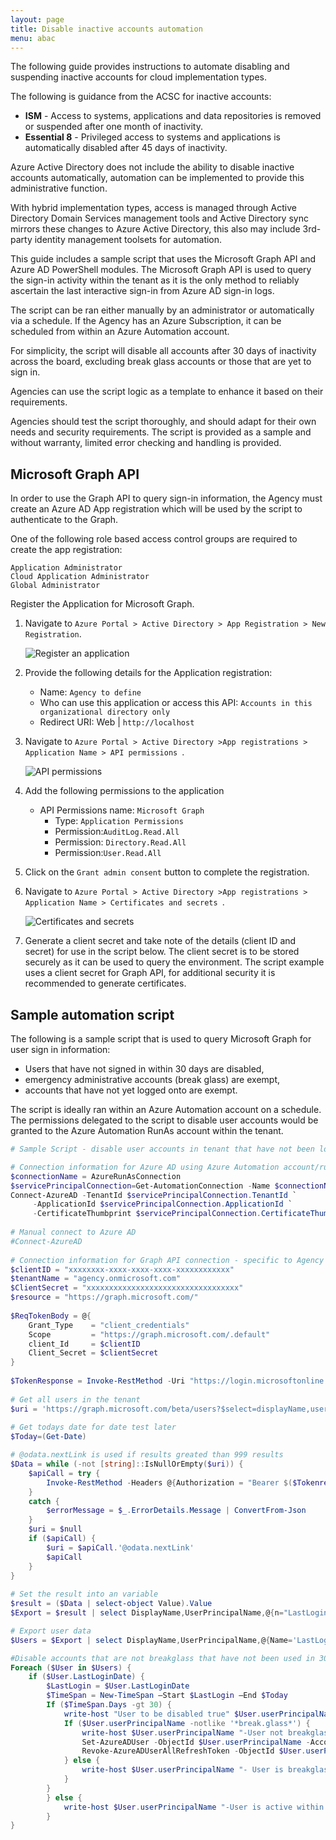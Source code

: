```yaml
---
layout: page
title: Disable inactive accounts automation
menu: abac
---
```


The following guide provides instructions to automate disabling and suspending inactive accounts for cloud implementation types.

The following is guidance from the ACSC for inactive accounts:

- **ISM** - Access to systems, applications and data repositories is removed or suspended after one month of inactivity.
- **Essential 8** - Privileged access to systems and applications is automatically disabled after 45 days of inactivity.

Azure Active Directory does not include the ability to disable inactive accounts automatically, automation can be implemented to provide this administrative function.

With hybrid implementation types, access is managed through Active Directory Domain Services management tools and Active Directory sync mirrors these changes to Azure Active Directory, this also may include 3rd-party identity management toolsets for automation.

This guide includes a sample script that uses the Microsoft Graph API and Azure AD PowerShell modules. The Microsoft Graph API is used to query the sign-in activity within the tenant as it is the only method to reliably ascertain the last interactive sign-in from Azure AD sign-in logs. 

The script can be ran either manually by an administrator or automatically via a schedule. If the Agency has an Azure Subscription, it can be scheduled from within an Azure Automation account.

For simplicity, the script will disable all accounts after 30 days of inactivity across the board, excluding break glass accounts or those that are yet to sign in. 

Agencies can use the script logic as a template to enhance it based on their requirements. 

Agencies should test the script thoroughly, and should adapt for their own needs and security requirements. The script is provided as a sample and without warranty, limited error checking and handling is provided.

## Microsoft Graph API

In order to use the Graph API to query sign-in information, the Agency must create an Azure AD App registration which will be used by the script to authenticate to the Graph.

One of the following role based access control groups are required to create the app registration:

```
Application Administrator
Cloud Application Administrator
Global Administrator 
```

Register the Application for Microsoft Graph.

1. Navigate to `Azure Portal > Active Directory > App Registration > New Registration`.

   ![Register an application](/assets/images/abac/app-registration.png)

2. Provide the following details for the Application registration:

   - Name: `Agency to define`
   - Who can use this application or access this API: `Accounts in this organizational directory only`
   - Redirect URI: Web | `http://localhost`

3. Navigate to `Azure Portal > Active Directory >App registrations > Application Name > API permissions `.

   ![API permissions](/assets/images/abac/app-registration-api.png)

4. Add the following permissions to the application

   - API Permissions name: `Microsoft Graph`
     - Type: `Application Permissions`
     - Permission:`AuditLog.Read.All`
     - Permission: `Directory.Read.All`
     - Permission:`User.Read.All`

5. Click on the `Grant admin consent`  button to complete the registration.

6. Navigate to `Azure Portal > Active Directory >App registrations > Application Name > Certificates and secrets `.

   ![Certificates and secrets](/assets/images/abac/app-registration-secret.png)

7. Generate a client secret and take note of the details (client ID and secret) for use in the script below. The client secret is to be stored securely as it can be used to query the environment. The script example uses a client secret for Graph API, for additional security it is recommended to generate certificates.

## Sample automation script

The following is a sample script that is used to query Microsoft Graph for user sign in information:

- Users that have not signed in within 30 days are disabled,
- emergency administrative accounts (break glass) are exempt,
- accounts that have not yet logged onto are exempt.

The script is ideally ran within an Azure Automation account on a schedule. The permissions delegated to the script to disable user accounts would be granted to the Azure Automation RunAs account within the tenant.

```powershell
# Sample Script - disable user accounts in tenant that have not been logged in within 30 days

# Connection information for Azure AD using Azure Automation account/runbook
$connectionName = AzureRunAsConnection
$servicePrincipalConnection=Get-AutomationConnection -Name $connectionName         
Connect-AzureAD -TenantId $servicePrincipalConnection.TenantId `
     -ApplicationId $servicePrincipalConnection.ApplicationId `
     -CertificateThumbprint $servicePrincipalConnection.CertificateThumbprint
 
# Manual connect to Azure AD
#Connect-AzureAD   
 
# Connection information for Graph API connection - specific to Agency
$clientID = "xxxxxxxx-xxxx-xxxx-xxxx-xxxxxxxxxxxx"
$tenantName = "agency.onmicrosoft.com"
$ClientSecret = "xxxxxxxxxxxxxxxxxxxxxxxxxxxxxxxxxx"
$resource = "https://graph.microsoft.com/"
 
$ReqTokenBody = @{
    Grant_Type    = "client_credentials"
    Scope         = "https://graph.microsoft.com/.default"
    client_Id     = $clientID
    Client_Secret = $clientSecret
} 
 
$TokenResponse = Invoke-RestMethod -Uri "https://login.microsoftonline.com/$TenantName/oauth2/v2.0/token" -Method POST -Body $ReqTokenBody
 
# Get all users in the tenant
$uri = 'https://graph.microsoft.com/beta/users?$select=displayName,userPrincipalName,signInActivity'
 
# Get todays date for date test later
$Today=(Get-Date)

# @odata.nextLink is used if results greated than 999 results
$Data = while (-not [string]::IsNullOrEmpty($uri)) {
    $apiCall = try {
        Invoke-RestMethod -Headers @{Authorization = "Bearer $($Tokenresponse.access_token)"} -Uri $uri -Method Get
    }
    catch {
        $errorMessage = $_.ErrorDetails.Message | ConvertFrom-Json
    }
    $uri = $null
    if ($apiCall) {
        $uri = $apiCall.'@odata.nextLink'
        $apiCall
    }
}
 
# Set the result into an variable
$result = ($Data | select-object Value).Value
$Export = $result | select DisplayName,UserPrincipalName,@{n="LastLoginDate";e={$_.signInActivity.lastSignInDateTime}}

# Export user data
$Users = $Export | select DisplayName,UserPrincipalName,@{Name='LastLoginDate';Expression={[datetime]::Parse($_.LastLoginDate)}}

#Disable accounts that are not breakglass that have not been used in 30 days.
Foreach ($User in $Users) {
    if ($User.LastLoginDate) {        
        $LastLogin = $User.LastLoginDate
        $TimeSpan = New-TimeSpan –Start $LastLogin –End $Today
        If ($TimeSpan.Days -gt 30) {
            write-host "User to be disabled true" $User.userPrincipalName "Last logon:"$user.LastLoginDate $TimeSpan.Days "days ago"
            If ($User.userPrincipalName -notlike '*break.glass*') {
                write-host $User.userPrincipalName "-User not breakglass account, porceed with disable of user"
                Set-AzureADUser -ObjectId $User.userPrincipalName -AccountEnabled $false
                Revoke-AzureADUserAllRefreshToken -ObjectId $User.userPrincipalName
            } else {
                write-host $User.userPrincipalName "- User is breakglass account, no action taken on user"
            }               
        }
        } else {
            write-host $User.userPrincipalName "-User is active within 30 day threshold, last logon:"$user.LastLoginDate " " $TimeSpan.Days " days ago"
        }
}
```
